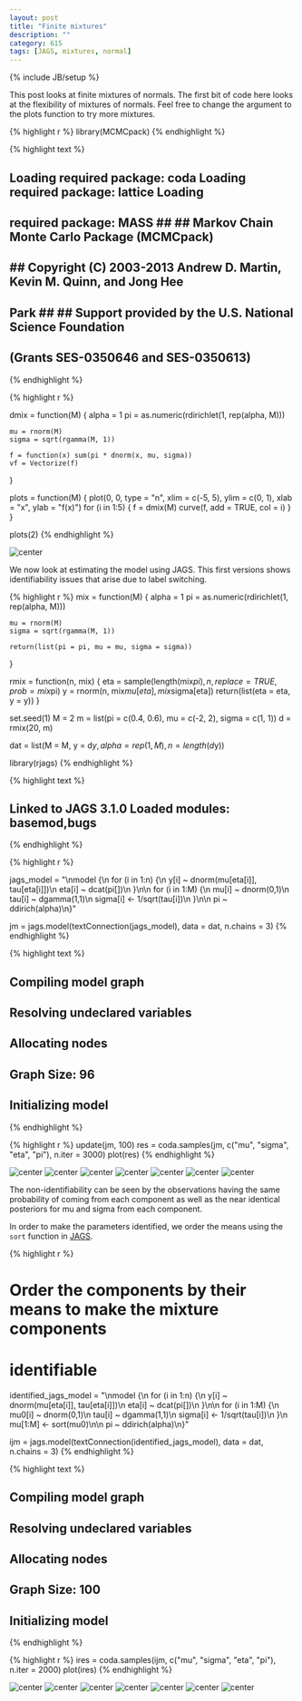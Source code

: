 ```yaml
---
layout: post
title: "Finite mixtures"
description: ""
category: 615
tags: [JAGS, mixtures, normal]
---
```

{% include JB/setup %}


This post looks at finite mixtures of normals. The first bit of code here looks at the flexibility of mixtures of normals. Feel free to change the argument to the plots function to try more mixtures.


{% highlight r %}
library(MCMCpack)
{% endhighlight %}



{% highlight text %}
## Loading required package: coda Loading required package: lattice Loading
## required package: MASS ## ## Markov Chain Monte Carlo Package (MCMCpack)
## ## Copyright (C) 2003-2013 Andrew D. Martin, Kevin M. Quinn, and Jong Hee
## Park ## ## Support provided by the U.S. National Science Foundation ##
## (Grants SES-0350646 and SES-0350613) ##
{% endhighlight %}



{% highlight r %}

dmix = function(M) {
    alpha = 1
    pi = as.numeric(rdirichlet(1, rep(alpha, M)))
    
    mu = rnorm(M)
    sigma = sqrt(rgamma(M, 1))
    
    f = function(x) sum(pi * dnorm(x, mu, sigma))
    vf = Vectorize(f)
}

plots = function(M) {
    plot(0, 0, type = "n", xlim = c(-5, 5), ylim = c(0, 1), xlab = "x", ylab = "f(x)")
    for (i in 1:5) {
        f = dmix(M)
        curve(f, add = TRUE, col = i)
    }
}

plots(2)
{% endhighlight %}

![center](/../figs/2013-11-07-finite-mixtures/unnamed-chunk-1.png) 


We now look at estimating the model using JAGS. This first versions shows identifiability issues that arise due to label switching. 


{% highlight r %}
mix = function(M) {
    alpha = 1
    pi = as.numeric(rdirichlet(1, rep(alpha, M)))
    
    mu = rnorm(M)
    sigma = sqrt(rgamma(M, 1))
    
    return(list(pi = pi, mu = mu, sigma = sigma))
}

rmix = function(n, mix) {
    eta = sample(length(mix$pi), n, replace = TRUE, prob = mix$pi)
    y = rnorm(n, mix$mu[eta], mix$sigma[eta])
    return(list(eta = eta, y = y))
}

set.seed(1)
M = 2
m = list(pi = c(0.4, 0.6), mu = c(-2, 2), sigma = c(1, 1))
d = rmix(20, m)

dat = list(M = M, y = d$y, alpha = rep(1, M), n = length(d$y))

library(rjags)
{% endhighlight %}



{% highlight text %}
## Linked to JAGS 3.1.0 Loaded modules: basemod,bugs
{% endhighlight %}



{% highlight r %}

jags_model = "\nmodel {\n  for (i in 1:n) {\n    y[i] ~ dnorm(mu[eta[i]], tau[eta[i]])\n    eta[i] ~ dcat(pi[])\n  }\n\n  for (i in 1:M) {\n    mu[i] ~ dnorm(0,1)\n    tau[i] ~ dgamma(1,1)\n    sigma[i] <- 1/sqrt(tau[i])\n  }\n\n  pi ~ ddirich(alpha)\n}"

jm = jags.model(textConnection(jags_model), data = dat, n.chains = 3)
{% endhighlight %}



{% highlight text %}
## Compiling model graph
##    Resolving undeclared variables
##    Allocating nodes
##    Graph Size: 96
## 
## Initializing model
{% endhighlight %}



{% highlight r %}
update(jm, 100)
res = coda.samples(jm, c("mu", "sigma", "eta", "pi"), n.iter = 3000)
plot(res)
{% endhighlight %}

![center](/../figs/2013-11-07-finite-mixtures/unnamed-chunk-21.png) ![center](/../figs/2013-11-07-finite-mixtures/unnamed-chunk-22.png) ![center](/../figs/2013-11-07-finite-mixtures/unnamed-chunk-23.png) ![center](/../figs/2013-11-07-finite-mixtures/unnamed-chunk-24.png) ![center](/../figs/2013-11-07-finite-mixtures/unnamed-chunk-25.png) ![center](/../figs/2013-11-07-finite-mixtures/unnamed-chunk-26.png) ![center](/../figs/2013-11-07-finite-mixtures/unnamed-chunk-27.png) 


The non-identifiability can be seen by the observations having the same probability of coming from each component as well as the near identical posteriors for mu and sigma from each component. 

In order to make the parameters identified, we order the means using the `sort` function in [JAGS](http://mcmc-jags.sourceforge.net/). 


{% highlight r %}
# Order the components by their means to make the mixture components
# identifiable
identified_jags_model = "\nmodel {\n  for (i in 1:n) {\n    y[i] ~ dnorm(mu[eta[i]], tau[eta[i]])\n    eta[i] ~ dcat(pi[])\n  }\n\n  for (i in 1:M) {\n    mu0[i] ~ dnorm(0,1)\n    tau[i] ~ dgamma(1,1)\n    sigma[i] <- 1/sqrt(tau[i])\n  }\n  mu[1:M] <- sort(mu0)\n\n  pi ~ ddirich(alpha)\n}"

ijm = jags.model(textConnection(identified_jags_model), data = dat, n.chains = 3)
{% endhighlight %}



{% highlight text %}
## Compiling model graph
##    Resolving undeclared variables
##    Allocating nodes
##    Graph Size: 100
## 
## Initializing model
{% endhighlight %}



{% highlight r %}
ires = coda.samples(ijm, c("mu", "sigma", "eta", "pi"), n.iter = 2000)
plot(ires)
{% endhighlight %}

![center](/../figs/2013-11-07-finite-mixtures/unnamed-chunk-31.png) ![center](/../figs/2013-11-07-finite-mixtures/unnamed-chunk-32.png) ![center](/../figs/2013-11-07-finite-mixtures/unnamed-chunk-33.png) ![center](/../figs/2013-11-07-finite-mixtures/unnamed-chunk-34.png) ![center](/../figs/2013-11-07-finite-mixtures/unnamed-chunk-35.png) ![center](/../figs/2013-11-07-finite-mixtures/unnamed-chunk-36.png) ![center](/../figs/2013-11-07-finite-mixtures/unnamed-chunk-37.png) 




